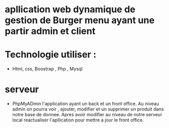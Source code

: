 # apllication web dynamique de gestion de Burger menu  ayant une partir admin et client

# Technologie utiliser :
- Html, css, Boostrap , Php , Mysql 
# serveur
- PhpMyADmin
l'application  ayant un back et un front office.
Au niveau admin on pourra voir , ajouter, modifier  et un supprimer un produit dans notre base de donnee.
Apres avoir modifier au niveau de notre serveur local reactualiser l'apllication pour mettre a jour le front office.


